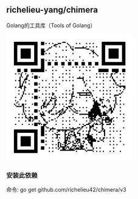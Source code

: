 ## richelieu-yang/chimera

Golang的工具库（Tools of Golang）

[//]: # (![qrcode.png]&#40;qrcode.png&#41;)
<img src="./qrcode.png" alt="qrcode" width="333" height="333">

### 安装此依赖

命令: go get github.com/richelieu42/chimera/v3


